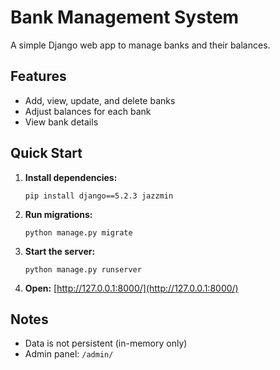 # Bank Management System


A simple Django web app to manage banks and their balances.

## Features

- Add, view, update, and delete banks
- Adjust balances for each bank
- View bank details

## Quick Start

1. **Install dependencies:**
   ```
   pip install django==5.2.3 jazzmin
   ```
2. **Run migrations:**
   ```
   python manage.py migrate
   ```
3. **Start the server:**
   ```
   python manage.py runserver
   ```
4. **Open:** [http://127.0.0.1:8000/](http://127.0.0.1:8000/)

## Notes

- Data is not persistent (in-memory only)
- Admin panel: `/admin/`
